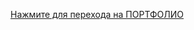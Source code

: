 [Нажмите для перехода на ПОРТФОЛИО](https://drive.google.com/drive/folders/1lJ4ScrcTK32ocKkvuz6hB1tDQCAESDk6?usp=sharing)

